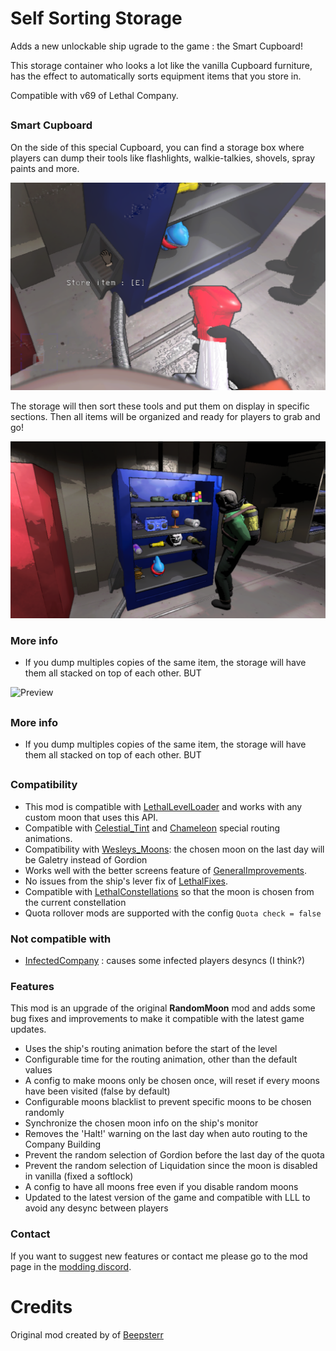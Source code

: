 # Self Sorting Storage

Adds a new unlockable ship ugrade to the game : the Smart Cupboard!

This storage container who looks a lot like the vanilla Cupboard furniture, has the effect to automatically sorts equipment items that you store in.

Compatible with v69 of Lethal Company.

##

### Smart Cupboard
On the side of this special Cupboard, you can find a storage box where players can dump their tools like flashlights, walkie-talkies, shovels, spray paints and more.

![Preview](https://raw.githubusercontent.com/ZigzagAwaka/SelfSortingStorage/main/Images/SSS_Preview2.PNG)

The storage will then sort these tools and put them on display in specific sections. Then all items will be organized and ready for players to grab and go!

![Preview](https://raw.githubusercontent.com/ZigzagAwaka/SelfSortingStorage/main/Images/SSS_Preview1.PNG)

### More info
- If you dump multiples copies of the same item, the storage will have them all stacked on top of each other. BUT 

![Preview](https://raw.githubusercontent.com/ZigzagAwaka/SelfSortingStorage/main/Images/SSS_Preview3.gif)

##

### More info
- If you dump multiples copies of the same item, the storage will have them all stacked on top of each other. BUT 

##

### Compatibility
- This mod is compatible with [LethalLevelLoader](https://thunderstore.io/c/lethal-company/p/IAmBatby/LethalLevelLoader/) and works with any custom moon that uses this API.
- Compatible with [Celestial_Tint](https://thunderstore.io/c/lethal-company/p/sfDesat/Celestial_Tint/) and [Chameleon](https://thunderstore.io/c/lethal-company/p/ButteryStancakes/Chameleon/) special routing animations.
- Compatibility with [Wesleys_Moons](https://thunderstore.io/c/lethal-company/p/Magic_Wesley/Wesleys_Moons/): the chosen moon on the last day will be Galetry instead of Gordion
- Works well with the better screens feature of [GeneralImprovements](https://thunderstore.io/c/lethal-company/p/ShaosilGaming/GeneralImprovements/).
- No issues from the ship's lever fix of [LethalFixes](https://thunderstore.io/c/lethal-company/p/Dev1A3/LethalFixes/).
- Compatible with [LethalConstellations](https://thunderstore.io/c/lethal-company/p/darmuh/LethalConstellations/) so that the moon is chosen from the current constellation
- Quota rollover mods are supported with the config `Quota check = false`

### Not compatible with
- [InfectedCompany](https://thunderstore.io/c/lethal-company/p/InfectedCompany/InfectedCompany/) : causes some infected players desyncs (I think?)

### Features
This mod is an upgrade of the original **RandomMoon** mod and adds some bug fixes and improvements to make it compatible with the latest game updates.
- Uses the ship's routing animation before the start of the level
- Configurable time for the routing animation, other than the default values
- A config to make moons only be chosen once, will reset if every moons have been visited (false by default)
- Configurable moons blacklist to prevent specific moons to be chosen randomly
- Synchronize the chosen moon info on the ship's monitor
- Removes the 'Halt!' warning on the last day when auto routing to the Company Building
- Prevent the random selection of Gordion before the last day of the quota
- Prevent the random selection of Liquidation since the moon is disabled in vanilla (fixed a softlock)
- A config to have all moons free even if you disable random moons
- Updated to the latest version of the game and compatible with LLL to avoid any desync between players

### Contact
If you want to suggest new features or contact me please go to the mod page in the [modding discord](https://discord.com/invite/lcmod).

###

##

# Credits

Original mod created by of [Beepsterr](https://thunderstore.io/c/lethal-company/p/Beepsterr/RandomMoon/)